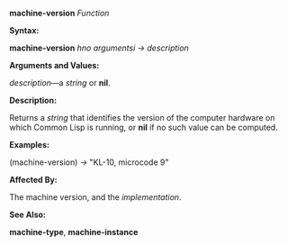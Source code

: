 **machine-version** *Function* 

**Syntax:** 

**machine-version** *hno argumentsi → description* 

**Arguments and Values:** 

*description*—a *string* or **nil**. 

**Description:** 

Returns a *string* that identifies the version of the computer hardware on which Common Lisp is running, or **nil** if no such value can be computed. 



 

 

**Examples:** 

(machine-version) *→* "KL-10, microcode 9" 

**Affected By:** 

The machine version, and the *implementation*. 

**See Also:** 

**machine-type**, **machine-instance** 

